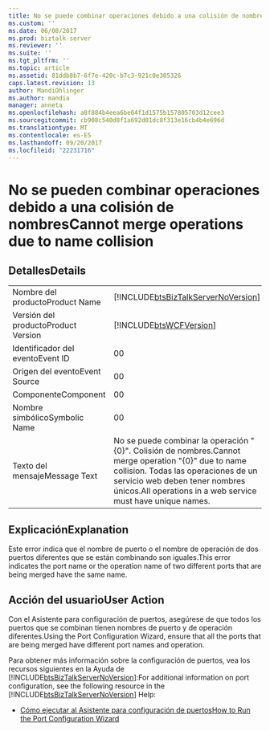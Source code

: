 ```yaml
---
title: No se puede combinar operaciones debido a una colisión de nombres | Documentos de Microsoft
ms.custom: ''
ms.date: 06/08/2017
ms.prod: biztalk-server
ms.reviewer: ''
ms.suite: ''
ms.tgt_pltfrm: ''
ms.topic: article
ms.assetid: 81ddb8b7-6f7e-420c-b7c3-921c0e305326
caps.latest.revision: 13
author: MandiOhlinger
ms.author: mandia
manager: anneta
ms.openlocfilehash: a8f884b4eea6be64f1d1575b157805703d12cee3
ms.sourcegitcommit: cb908c540d8f1a692d01dc8f313e16cb4b4e696d
ms.translationtype: MT
ms.contentlocale: es-ES
ms.lasthandoff: 09/20/2017
ms.locfileid: "22231716"
---
```

# <a name="cannot-merge-operations-due-to-name-collision"></a><span data-ttu-id="6a310-102">No se pueden combinar operaciones debido a una colisión de nombres</span><span class="sxs-lookup"><span data-stu-id="6a310-102">Cannot merge operations due to name collision</span></span>
## <a name="details"></a><span data-ttu-id="6a310-103">Detalles</span><span class="sxs-lookup"><span data-stu-id="6a310-103">Details</span></span>  
  
|||  
|-|-|  
|<span data-ttu-id="6a310-104">Nombre del producto</span><span class="sxs-lookup"><span data-stu-id="6a310-104">Product Name</span></span>|[!INCLUDE[btsBizTalkServerNoVersion](../includes/btsbiztalkservernoversion-md.md)]|  
|<span data-ttu-id="6a310-105">Versión del producto</span><span class="sxs-lookup"><span data-stu-id="6a310-105">Product Version</span></span>|[!INCLUDE[btsWCFVersion](../includes/btswcfversion-md.md)]|  
|<span data-ttu-id="6a310-106">Identificador del evento</span><span class="sxs-lookup"><span data-stu-id="6a310-106">Event ID</span></span>|<span data-ttu-id="6a310-107">0</span><span class="sxs-lookup"><span data-stu-id="6a310-107">0</span></span>|  
|<span data-ttu-id="6a310-108">Origen del evento</span><span class="sxs-lookup"><span data-stu-id="6a310-108">Event Source</span></span>|<span data-ttu-id="6a310-109">0</span><span class="sxs-lookup"><span data-stu-id="6a310-109">0</span></span>|  
|<span data-ttu-id="6a310-110">Componente</span><span class="sxs-lookup"><span data-stu-id="6a310-110">Component</span></span>|<span data-ttu-id="6a310-111">0</span><span class="sxs-lookup"><span data-stu-id="6a310-111">0</span></span>|  
|<span data-ttu-id="6a310-112">Nombre simbólico</span><span class="sxs-lookup"><span data-stu-id="6a310-112">Symbolic Name</span></span>|<span data-ttu-id="6a310-113">0</span><span class="sxs-lookup"><span data-stu-id="6a310-113">0</span></span>|  
|<span data-ttu-id="6a310-114">Texto del mensaje</span><span class="sxs-lookup"><span data-stu-id="6a310-114">Message Text</span></span>|<span data-ttu-id="6a310-115">No se puede combinar la operación "{0}". Colisión de nombres.</span><span class="sxs-lookup"><span data-stu-id="6a310-115">Cannot merge operation "{0}" due to name collision.</span></span> <span data-ttu-id="6a310-116">Todas las operaciones de un servicio web deben tener nombres únicos.</span><span class="sxs-lookup"><span data-stu-id="6a310-116">All operations in a web service must have unique names.</span></span>|  
  
## <a name="explanation"></a><span data-ttu-id="6a310-117">Explicación</span><span class="sxs-lookup"><span data-stu-id="6a310-117">Explanation</span></span>  
 <span data-ttu-id="6a310-118">Este error indica que el nombre de puerto o el nombre de operación de dos puertos diferentes que se están combinando son iguales.</span><span class="sxs-lookup"><span data-stu-id="6a310-118">This error indicates the port name or the operation name of two different ports that are being merged have the same name.</span></span>  
  
## <a name="user-action"></a><span data-ttu-id="6a310-119">Acción del usuario</span><span class="sxs-lookup"><span data-stu-id="6a310-119">User Action</span></span>  
 <span data-ttu-id="6a310-120">Con el Asistente para configuración de puertos, asegúrese de que todos los puertos que se combinan tienen nombres de puerto y de operación diferentes.</span><span class="sxs-lookup"><span data-stu-id="6a310-120">Using the Port Configuration Wizard, ensure that all the ports that are being merged have different port names and operation.</span></span>  
  
 <span data-ttu-id="6a310-121">Para obtener más información sobre la configuración de puertos, vea los recursos siguientes en la Ayuda de [!INCLUDE[btsBizTalkServerNoVersion](../includes/btsbiztalkservernoversion-md.md)]:</span><span class="sxs-lookup"><span data-stu-id="6a310-121">For additional information on port configuration, see the following resource in the [!INCLUDE[btsBizTalkServerNoVersion](../includes/btsbiztalkservernoversion-md.md)] Help:</span></span>  
  
-   [<span data-ttu-id="6a310-122">Cómo ejecutar al Asistente para configuración de puertos</span><span class="sxs-lookup"><span data-stu-id="6a310-122">How to Run the Port Configuration Wizard</span></span>](../core/how-to-run-the-port-configuration-wizard.md)